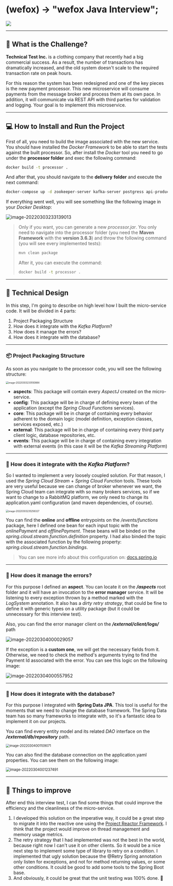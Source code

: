 # (wefox) -> "wefox Java Interview";

![](https://www.b-ar.eu/wp-content/uploads/2019/07/WEFOX-8.jpg)

------

## :information_desk_person: What is the Challenge?

**Technical Test Inc.** is a clothing company that recently had a big commercial success. As a result, the number of transactions has dramatically increased, and the old system doesn't scale to the required transaction rate on peak hours. 

For this reason the system has been redesigned and one of the key pieces is the new payment processor. This new microservice will consume payments from the message broker and process them at its own pace. In addition, it will communicate via REST API with third parties for validation and logging. Your goal is to implement this microservice.

------

## :computer: How to Install and Run the Project

First of all, you need to build the image associated with the new service. You should have installed the *Docker Framework* to be able to start the tests against the built processor. So, after install the *Docker* tool you need to go under the **processor folder** and exec the following command:

```bash
docker build -t processor .
```

And after that, you should navigate to the **delivery** **folder** and execute the next command:

```bash
docker-compose up -d zookeeper-server kafka-server postgress api-producer processor
```

If everything went well, you will see something like the following image in your *Docker Desktop*: 

![image-20220303233139013](./assets/image-20220303233139013.png)

> Only if you want, you can generate a new *processor.jar*. You only need to navigate into the processor folder (you need the **Maven Framework** with the **version 3.6.3**) and throw the following command (you will see every implemented tests):
>
> ```bash
> mvn clean package
> ```
>
> After it, you can execute the command:
>
> ```bash
> docker build -t processor .
> ```

------



## :memo: Technical Design

In this step, I'm going to describe on high level how I built the micro-service code. It will be divided in 4 parts:

1. Project Packaging Structure
2. How does it integrate with the *Kafka Platform*?
3. How does it manage the errors?
4. How does it integrate with the database?

------

### :package: Project Packaging Structure

As soon as you navigate to the processor code, you will see the following structure:

<img src="./assets/image-20220303233550884.png" alt="image-20220303233550884" style="zoom:50%;" />

- **aspects**: This package will contain every *AspectJ* created on the micro-service.
- **config**: This package will be in charge of defining every bean of the application (except the *Spring Cloud Functions* services). 
- **core**: This package will be in charge of containing every behavior adherent to the domain logic (model definition, exception classes, services exposed, etc.)
- **external**: This package will be in charge of containing every third party client logic, database repositories, etc.
- **events**: This package will be in charge of containing every integration with external events (in this case it will be the *Kafka Streaming Platform*)

------

### :shopping_cart: How does it integrate with the *Kafka Platform*?

So I wanted to implement a very loosely coupled solution. For that reason, I used the *Spring Cloud Stream* + *Spring Cloud Function* tools. These tools are very useful because we can change of broker whenever we want, the Spring Cloud team can integrate with so many brokers services, so if we want to change to a RabbitMQ platform, we only need to change its application.yaml configuration (and maven dependencies, of course).

<img src="./assets/image-20220303235256327.png" alt="image-20220303235256327" style="zoom:50%;" />

You can find the **online** and **offline** entrypoints on the */events/functions* package, here I defined one bean for each input topic with the *onlinePayment* and *offlinePayment*. These beans will be binded on the *spring.cloud.stream.function.definition* property. I had also binded the topic with the associated function by the following property: *spring.cloud.stream.function.bindings*.

> You can see more info about this configuration on: [docs.spring.io](https://docs.spring.io/spring-cloud-stream/docs/3.1.3/reference/html/spring-cloud-stream.html#:~:text=Some%20times%20to,require%20explicit%20names.)

------

### :face_with_head_bandage: How does it manage the errors?

For this purpose I defined an **aspect**. You can locate it on the ***/aspects*** root folder and it will have an invocation to the **error manager** service. It will be listening to every exception thrown by a method marked with the *LogSystem* annotation. It also has a *dirty retry strategy*, that could be fine to define it with generic types on a utility package (but it could be unnecessary for this interview test).

Also, you can find the error manager client on the ***/external/client/logs/*** path

![image-20220304000029057](./assets/image-20220304000029057.png)

If the exception is a **custom one**, we will get the necessary fields from it. Otherwise, we need to check the method's arguments trying to find the Payment Id associated with the error. You can see this logic on the following image:

![image-20220304000557952](./assets/image-20220304000557952.png)

------

### :floppy_disk: How does it integrate with the database?

For this purpose I integrated with **Spring Data JPA**. This tool is useful for the moments that we need to change the database framework. The Spring Data team has so many frameworks to integrate with, so it's a fantastic idea to implement it on our projects.

You can find every entity model and its related *DAO* interface on the ***/external/db/repository*** path.

<img src="./assets/image-20220304001109071.png" alt="image-20220304001109071" style="zoom:70%;" />

You can also find the database connection on the application.yaml properties. You can see them on the following image:

<img src="./assets/image-20220304001237491.png" alt="image-20220304001237491" style="zoom:80%;" />

------

## :pushpin: Things to improve

After end this interview test, I can find some things that could improve the efficiency and the cleanliness of the micro-service.

1. I developed this solution on the imperative way, it could be a great step to migrate it into the reactive one using the [Project Reactor Framework](https://projectreactor.io/). I think that the project would improve on thread management and memory usage metrics.
2. The retry strategy that I had implemented was not the best in the world, because right now I can't use it on other clients. So it would be a nice next step to implement some type of library to retry on a condition. I implemented that ugly solution because the @Retry Spring annotation only listen for exceptions, and not for method returning values, or some other conditions. It could be good to add some tools to the Spring Boot base.
3. And obviously, it could be great that the unit testing was 100% done. :thinking:

